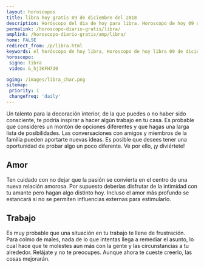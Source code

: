 ```yaml
---
layout: horoscopos
title: libra hoy gratis 09 de diciembre del 2018 
description: Horóscopo del dia de hoy para libra. Horoscopo de hoy 09 de diciembre del 2018. Las predicciones de amor, trabajo, vida personal gratis.
permalink: /horoscopo-diario-gratis/libra/
amplink: /horoscopo-diario-gratis/amp/libra/
home: FALSE
redirect_from: /p/libra.html
keywords: el horóscopo de hoy libra, Horoscopo de hoy libra 09 de diciembre del 2018,horóscopo del día,horoscopo del dia de hoy,horoscopo de hoy,horoscopo de hoy libra,libra hoy,signos zodiacales,horóscopo de hoy,horoscopos de hoy,horoscopo libra hoy,horoscopo de libra de hoy,horóscopo de hoy libra,horoscopos,libra de hoy,los horoscopos de hoy,libra de hoy,libra 09 de diciembre del 2018,signos zodiacales 2018, el horoscopo de hoy
horoscopo:
 signo: libra
 video: G_hj3KFH7d0

ogimg: /images/libra_char.png
sitemap:
 priority: 1
 changefreq: 'daily'
---
```



Un talento para la decoración interior, de la que puedes o no haber sido consciente, te podría inspirar a hacer algún trabajo en tu casa. Es probable que consideres un montón de opciones diferentes y que hagas una larga lista de posibilidades. Las conversaciones con amigos y miembros de la familia pueden aportarte nuevas ideas. Es posible que desees tener una oportunidad de probar algo un poco diferente. Ve por ello, ¡y diviértete!

## Amor

Ten cuidado con no dejar que la pasión se convierta en el centro de una nueva relación amorosa. Por supuesto deberías disfrutar de la intimidad con tu amante pero hagan algo distinto hoy. Incluso el amor más profundo se estancará si no se permiten influencias externas para estimularlo.

## Trabajo

Es muy probable que una situación en tu trabajo te llene de frustración. Para colmo de males, nada de lo que intentas llega a remediar el asunto, lo cual hace que te molestes aun más con la gente y las circunstancias a tu alrededor. Relájate y no te preocupes. Aunque ahora te cueste creerlo, las cosas mejorarán.